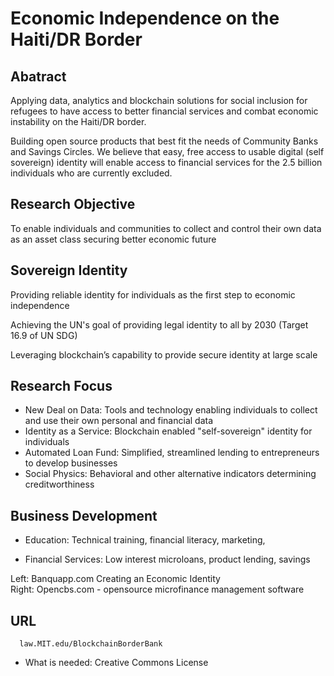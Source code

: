 # Economic Independence on the Haiti/DR Border

## Abatract

Applying data, analytics and blockchain solutions for social inclusion for refugees to have access to better financial services and combat economic instability on the Haiti/DR border.

Building open source products that best fit the needs of Community Banks and Savings Circles. We believe that easy, free access to usable digital (self sovereign) identity will enable access to financial services for the 2.5 billion individuals who are currently excluded.

## Research Objective

To enable individuals and communities to collect and control their own data as an asset class securing better economic future

## Sovereign Identity


Providing reliable identity for individuals as the first step to economic independence

Achieving the UN's goal of providing legal identity to all by 2030 (Target 16.9 of UN SDG)

Leveraging blockchain’s capability to provide secure identity at large scale

## Research Focus 

- New Deal on Data: Tools and technology enabling individuals to collect and use their own personal and financial data
- Identity as a Service: Blockchain enabled "self-sovereign" identity for individuals
- Automated Loan Fund: Simplified, streamlined lending to entrepreneurs to develop businesses
- Social Physics: Behavioral and other alternative indicators determining creditworthiness


## Business Development


- Education: Technical training, financial 
literacy, marketing,   

- Financial Services:  Low interest 
microloans, product lending, savings

Left: Banquapp.com Creating an Economic Identity  
Right: Opencbs.com - opensource microfinance management software

## URL

      law.MIT.edu/BlockchainBorderBank
      
* What is needed: Creative Commons License

